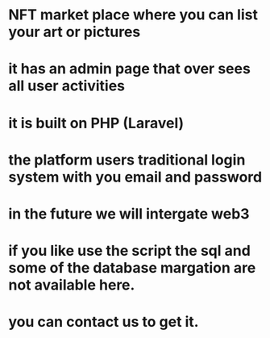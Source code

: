 # NFT market place where you can list your art or pictures 
# it has an admin page that over sees all user activities
# it is built on PHP (Laravel)

# the platform users traditional login system with you email and password 

# in the future we will intergate web3 

# if you like use the script the sql and some of the database margation are not available here.

# you can contact us to get it.
